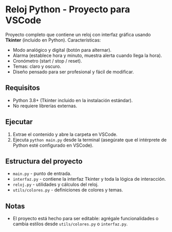 
# Reloj Python - Proyecto para VSCode

Proyecto completo que contiene un reloj con interfaz gráfica usando **Tkinter** (incluido en Python).
Características:
- Modo analógico y digital (botón para alternar).
- Alarma (establece hora y minuto, muestra alerta cuando llega la hora).
- Cronómetro (start / stop / reset).
- Temas: claro y oscuro.
- Diseño pensado para ser profesional y fácil de modificar.

## Requisitos
- Python 3.8+ (Tkinter incluido en la instalación estándar).
- No requiere librerías externas.

## Ejecutar
1. Extrae el contenido y abre la carpeta en VSCode.
2. Ejecuta `python main.py` desde la terminal (asegúrate que el intérprete de Python esté configurado en VSCode).

## Estructura del proyecto
- `main.py` - punto de entrada.
- `interfaz.py` - contiene la interfaz Tkinter y toda la lógica de interacción.
- `reloj.py` - utilidades y cálculos del reloj.
- `utils/colores.py` - definiciones de colores y temas.

## Notas
- El proyecto está hecho para ser editable: agrégale funcionalidades o cambia estilos desde `utils/colores.py` o `interfaz.py`.
